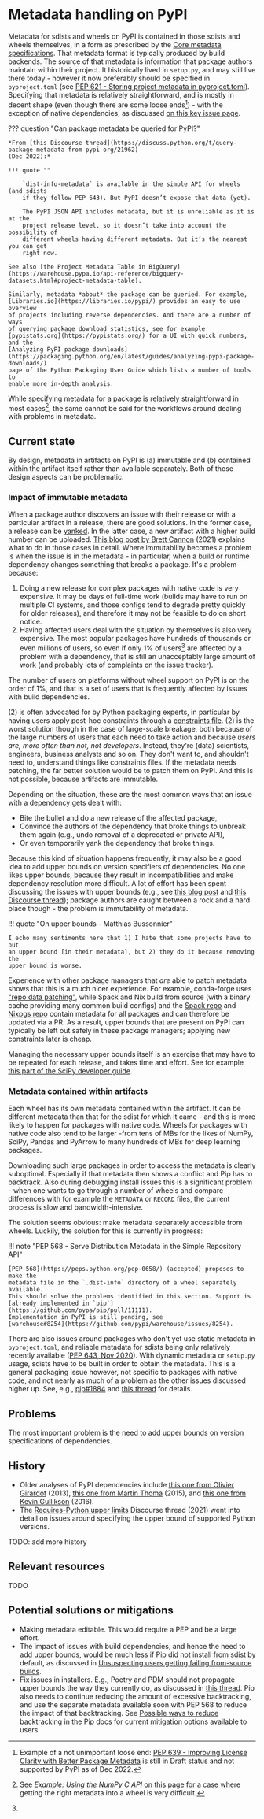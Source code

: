 # Metadata handling on PyPI

Metadata for sdists and wheels on PyPI is contained in those sdists and wheels
themselves, in a form as prescribed by the
[Core metadata specifications](https://packaging.python.org/en/latest/specifications/core-metadata/).
That metadata format is typically produced by build backends. The source of
that metadata is information that package authors maintain within their
project. It historically lived in `setup.py`, and may still live there today -
however it now preferably should be specified in `pyproject.toml`
(see [PEP 621 - Storing project metadata in pyproject.toml](https://peps.python.org/pep-0621/)).
Specifying that metadata is relatively straightforward, and is mostly in decent
shape (even though there are some loose ends[^1]) - with the exception of
native dependencies, as discussed [on this key issue page](native-dependencies/index.md).

[^1]:
    Example of a not unimportant loose end:
    [PEP 639 - Improving License Clarity with Better Package Metadata](https://peps.python.org/pep-0639/)
    is still in Draft status and not supported by PyPI as of Dec 2022.


??? question "Can package metadata be queried for PyPI?"

    *From [this Discourse thread](https://discuss.python.org/t/query-package-metadata-from-pypi-org/21962)
    (Dec 2022):*

    !!! quote ""

        `dist-info-metadata` is available in the simple API for wheels (and sdists
        if they follow PEP 643). But PyPI doesn’t expose that data (yet).

        The PyPI JSON API includes metadata, but it is unreliable as it is at the
        project release level, so it doesn’t take into account the possibility of
        different wheels having different metadata. But it’s the nearest you can get
        right now.

    See also [the Project Metadata Table in BigQuery](https://warehouse.pypa.io/api-reference/bigquery-datasets.html#project-metadata-table).

    Similarly, metadata *about* the package can be queried. For example,
    [Libraries.io](https://libraries.io/pypi/) provides an easy to use overview
    of projects including reverse dependencies. And there are a number of ways
    of querying package download statistics, see for example
    [pypistats.org](https://pypistats.org/) for a UI with quick numbers, and the
    [Analyzing PyPI package downloads](https://packaging.python.org/en/latest/guides/analyzing-pypi-package-downloads/)
    page of the Python Packaging User Guide which lists a number of tools to
    enable more in-depth analysis.

While specifying metadata for a package is relatively straightforward in most
cases[^2], the same cannot be said for the workflows around dealing with
problems in metadata.

[^2]:
    See *Example: Using the NumPy C API* [on this page](abi.md#current-state)
    for a case where getting the right metadata into a wheel is very difficult.


## Current state

By design, metadata in artifacts on PyPI is (a) immutable and (b) contained
within the artifact itself rather than available separately. Both of those
design aspects can be problematic.

### Impact of immutable metadata

When a package author discovers an issue with their release or with a
particular artifact in a release, there are good solutions. In the former case,
a release can be [yanked](https://pypi.org/help/#yanked). In the latter case, a
new artifact with a higher build number can be uploaded.
[This blog post by Brett Cannon](https://snarky.ca/what-to-do-when-you-botch-a-release-on-pypi/)
(2021) explains what to do in those cases in detail. Where immutability
becomes a problem is when the issue is in the metadata - in particular, when a
build or runtime dependency changes something that breaks a package. It's a
problem because:

1. Doing a new release for complex packages with native code is very expensive.
   It may be days of full-time work (builds may have to run on multiple CI
   systems, and those configs tend to degrade pretty quickly for older
   releases), and therefore it may not be feasible to do on short notice.
2. Having affected users deal with the situation by themselves is also very
   expensive. The most popular packages have hundreds of thousands or even
   millions of users, so even if only 1% of users[^3] are affected by a problem
   with a dependency, that is still an unacceptably large amount of work (and
   probably lots of complaints on the issue tracker).

[^3]:
   The number of users on platforms without wheel support on PyPI is on the
   order of 1%, and that is a set of users that is frequently affected by
   issues with build dependencies.

(2) is often advocated for by Python packaging experts, in particular by having
users apply post-hoc constraints through a
[constraints file](https://pip.pypa.io/en/stable/user_guide/#constraints-files).
(2) is the worst solution though in the case of large-scale breakage, both
because of the large numbers of users that each need to take action and because
*users are, more often than not, not developers*. Instead, they're (data)
scientists, engineers, business analysts and so on. They don't want to, and
shouldn't need to, understand things like constraints files. If the metadata
needs patching, the far better solution would be to patch them on PyPI. And
this is not possible, because artifacts are immutable.

Depending on the situation, these are the most common ways that an issue with a
dependency gets dealt with:

- Bite the bullet and do a new release of the affected package,
- Convince the authors of the dependency that broke things to unbreak them
  again (e.g., undo removal of a deprecated or private API),
- Or even temporarily yank the dependency that broke things.

Because this kind of situation happens frequently, it may also be a good idea to
add upper bounds on version specifiers of dependencies. No one likes upper
bounds, because they result in incompatibilities and make dependency resolution
more difficult. A lot of effort has been spent discussing the issues with upper bounds
(e.g., see [this blog post](https://iscinumpy.dev/post/bound-version-constraints/) and
[this Discourse thread](https://discuss.python.org/t/requires-python-upper-limits/12663));
package authors are caught between a rock and a hard place though - the problem
is immutability of metadata.

!!! quote "On upper bounds - Matthias Bussonnier"

    I echo many sentiments here that 1) I hate that some projects have to put
    an upper bound [in their metadata], but 2) they do it because removing the
    upper bound is worse.

Experience with other package managers that *are* able to patch metadata shows
that this is a much nicer experience. For example, conda-forge uses
["repo data patching"](https://conda-forge.org/docs/orga/guidelines.html#fixing-broken-packages),
while Spack and Nix build from source (with a binary cache providing many
common build configs) and the
[Spack repo](https://github.com/spack/spack/tree/develop/var/spack/repos/builtin/packages)
and [Nixpgs repo](https://github.com/NixOS/nixpkgs/tree/master/pkgs/development/python-modules)
contain metadata for all packages and can therefore be updated via a PR.
As a result, upper bounds that are present on PyPI can typically be left out
safely in these package managers; applying new constraints later is cheap.

Managing the necessary upper bounds itself is an exercise that may have to be
repeated for each release, and takes time and effort. See for example
[this part of the SciPy developer guide](https://docs.scipy.org/doc/scipy-1.9.3/dev/core-dev/index.html#updating-upper-bounds-of-dependencies).


### Metadata contained within artifacts

Each wheel has its own metadata contained within the artifact. It can be
different metadata than that for the sdist for which it came - and this is more
likely to happen for packages with native code. Wheels for packages with native
code also tend to be larger -from tens of MBs for the likes of NumPy, SciPy,
Pandas and PyArrow to many hundreds of MBs for deep learning packages.

Downloading such large packages in order to access the metadata is clearly
suboptimal. Especially if that metadata then shows a conflict and Pip has to
backtrack. Also during debugging install issues this is a significant problem -
when one wants to go through a number of wheels and compare differences with
for example the `METADATA` or `RECORD` files, the current process is slow and
bandwidth-intensive.

The solution seems obvious: make metadata separately accessible from wheels.
Luckily, the solution for this is currently in progress:

!!! note "PEP 568 - Serve Distribution Metadata in the Simple Repository API"

    [PEP 568](https://peps.python.org/pep-0658/) (accepted) proposes to make the
    metadata file in the `.dist-info` directory of a wheel separately available.
    This should solve the problems identified in this section. Support is
    [already implemented in `pip`](https://github.com/pypa/pip/pull/11111).
    Implementation in PyPI is still pending, see
    [warehouse#8254](https://github.com/pypi/warehouse/issues/8254).

There are also issues around packages who don't yet use static metadata in
`pyproject.toml`, and reliable metadata for sdists being only relatively
recently available ([PEP 643, Nov 2020](https://peps.python.org/pep-0643/)).
With dynamic metadata or `setup.py` usage, sdists have to be built in order
to obtain the metadata. This is a general packaging issue however, not specific to
packages with native code, and not nearly as much of a problem as the other
issues discussed higher up. See, e.g.,
[pip#1884](https://github.com/pypa/pip/issues/1884) and
[this thread](https://discuss.python.org/t/pip-download-just-the-source-packages-no-building-no-metadata-etc/4651/12)
for details.


## Problems

The most important problem is the need to add upper bounds on version
specifications of dependencies.


## History

- Older analyses of PyPI dependencies include
  [this one from Olivier Girardot](https://ogirardot.wordpress.com/2013/01/05/state-of-the-pythonpypi-dependency-graph/) (2013),
  [this one from Martin Thoma](https://martin-thoma.com/analyzing-pypi-metadata/) (2015), and
  [this one from Kevin Gullikson](https://kgullikson88.github.io/blog/pypi-analysis.html) (2016).
- The [Requires-Python upper limits](https://discuss.python.org/t/requires-python-upper-limits/12663) Discourse thread (2021) went into detail on issues around specifying the upper bound of supported Python versions.

TODO: add more history


## Relevant resources

TODO


## Potential solutions or mitigations

- Making metadata editable. This would require a PEP and be a large effort.
- The impact of issues with build dependencies, and hence the need to add upper
  bounds, would be much less if Pip did not install from sdist by default, as
  discussed in
  [Unsuspecting users getting failing from-source builds](unexpected_fromsource_builds.md).
- Fix issues in installers. E.g., Poetry and PDM should not propagate upper
  bounds the way they currently do, as discussed in
  [this thread](https://discuss.python.org/t/requires-python-upper-limits/12663).
  Pip also needs to continue reducing the amount of excessive backtracking, and
  use the separate metadata available soon with PEP 568 to reduce the impact of
  that backtracking. See
  [Possible ways to reduce backtracking](https://pip.pypa.io/en/latest/topics/dependency-resolution/#possible-ways-to-reduce-backtracking)
  in the Pip docs for current mitigation options available to users.
